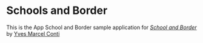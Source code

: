 # Schools and Border

This is the App School and Border sample application for
[*School and Border*](http://schoolandborder)
by [Yves Marcel Conti](http://yvesmarcelconti.com)